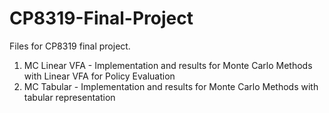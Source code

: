 # CP8319-Final-Project
Files for CP8319 final project.

1) MC Linear VFA - Implementation and results for Monte Carlo Methods with Linear VFA for Policy Evaluation
2) MC Tabular - Implementation and results for Monte Carlo Methods with tabular representation
